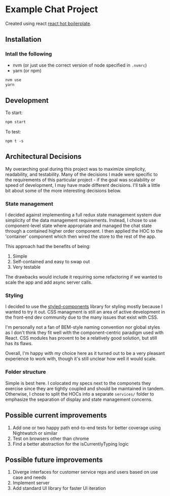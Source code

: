 # Example Chat Project

Created using react [react hot boilerplate](https://github.com/gaearon/react-hot-boilerplate). 

## Installation
### Intall the following
- nvm (or just use the correct version of node specified in `.nvmrc`)
- yarn (or npm)

```bash
nvm use
yarn
```
## Development
To start:    
```bash
npm start
```
To test:    
```
npm t -s
```

## Architectural Decisions    
My overarching goal during this project was to maximize simplicity, readability, and testability. Many of the decisions I made were specific to the requirements of this particular project - if the goal was scalability or speed of development, I may have made different decisions. I'll talk a little bit about some of the more interesting decisions below.


### State management
I decided against implementing a full redux state management system due simplicity of the data management requirements. Instead, I chose to use component-level state where appropriate and managed the chat state through a contained higher order component. I then applied the HOC to the 'container' component which then wired the store to the rest of the app.

This approach had the benefits of being:    
1. Simple
2. Self-contained and easy to swap out
3. Very testable

The drawbacks would include it requiring some refactoring if we wanted to scale the app and add async server calls.

### Styling    
I decided to use the [styled-components](https://github.com/styled-components/styled-components) library for styling mostly because I wanted to try it out. CSS managment is still an area of active development in the front-end dev community due to the many issues that exist with CSS.

I'm personally not a fan of BEM-style naming convention nor global styles as I don't think they fit well with the component-centric paradigm used with React. CSS modules has provent to be a relatively good solution, but still has its flaws.

Overall, I'm happy with my choice here as it turned out to be a very pleasant experience to work with, though it's still unclear how well it would scale.

### Folder structure
Simple is best here. I colocated my specs next to the componets they exercise since they are tightly coupled and should be maintained in tandem. Otherwise, I chose to split the HOCs into a separate `services/` folder to emphasize the separation of display and state management concerns.

## Possible current improvements
1. Add one or two happy path end-to-end tests for better coverage using Nightwatch or similar
2. Test on browsers other than chrome
3. Find a better abstraction for the isCurrentlyTyping logic

## Possible future improvements
1. Diverge interfaces for customer service reps and users based on use case and needs
2. Implement server
3. Add standard UI library for faster UI iteration
